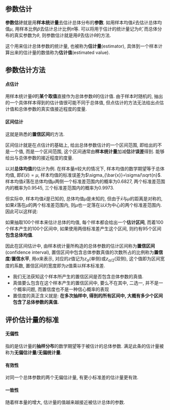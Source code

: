 ## 参数估计

**参数估计**就是用**样本统计量**去估计总体分布的**参数**. 如用样本均值$\bar{x}$去估计总体均值$\mu$, 用样本比例$\hat{p}$去估计总计比例$\pi$等. 可以将用于估计的统计量记为$\hat{\theta}$, 而总体分布的真实参数为$\theta$, 则参数估计就是用$\hat{\theta}$去估计$\theta$的方法.

这个用来估计总体参数的统计量, 也被称为**估计量**(estimator), 具体到一个样本计算出来的估计量的数值称为**估计值**(estimated value).

## 参数估计方法

#### 点估计

用样本统计量$\hat{\theta}$的**某个取值**直接作为总体参数$\theta$的估计值. 由于样本时随机的, 抽出的一个具体样本得到的估计值很可能不同于总体值, 但点估计的方法无法给出点估计值和总体参数的真实值接近程度的度量.

#### 区间估计

这就是熟悉的**置信区间**的方法.

区间估计就是在点估计的基础上, 给出总体参数估计的一个区间范围, 即给出的不是一个值, 而是一个区间范围, 这个区间通常由**样本统计量**加减**估计误差**得到. 能够给出与总体参数的接近程度的度量.

以对**总体均值**的估计为例. 在样本量$n$较大的情况下, 样本均值的数学期望等于总体均值, 即$E(\bar{x})=\mu$, 样本均值的标准误差为$\sigma_{\bar{x}}=\sigma/\sqrt{n}$. 样本均值$\bar{x}$落在总体均值$\mu$两侧一个标准差范围内的概率为0.6827, 两个标准差范围内的概率为0.9545, 三个标准差范围内的概率为0.9973.

但实际中, 样本均值$\bar{x}$是已知的, 总体均值$\mu$是未知的, 但由于$\bar{x}$与$\mu$的距离是对称的, 如果$\bar{x}$落在$\mu$的两个标准差范围内, 则$\mu$也一定落在以$\bar{x}$为中心的两个标准差范围内. 因此可以这样说:

如果抽取100个样本来估计总体的均值, 每个样本都会给出一个**估计区间**, 而着100个样本产生的100个区间中, 如果使用两倍标准差产生这个区间, 则约有95个区间**包含总体均值**.

因此在区间估计中, 由样本统计量所构造的总体参数的估计区间称为**置信区间**(confidence interval), 置信区间中包含总体参数真值的次数所占的比例称为**置信度**/**置信水平**, 用$\alpha$来表示, 对应的$z$值记为$z_{\alpha}$(单侧)或$z_{\alpha/2}$(双侧), 这个值即为区间宽度的系数, 置信区间的宽度即为$z$值乘以样本标准差.

- 我们无法获知这个样本所产生的置信区间是否包含总体参数的真值.
- 真值要么包含在这个样本产生的置信区间中, 要么不在其中, 二选一, 并不是一个概率问题, 而置信度也不是一种信心概率的表现
- 置信度的真正含义就是: **在多次抽样中, 得到的所有区间中, 大概有多少个区间包含了总体参数的真值.**

## 评价估计量的标准

#### 无偏性

指的是估计量的**抽样分布**的数学期望等于被估计的总体参数. 满足此条的估计量被称为**无偏估计量**/**无偏统计量**.

#### 有效性

对同一个总体参数的两个无偏估计量, 有更小标准差的估计量更有效.

#### 一致性

随着样本量的增大, 估计量的值越来越接近被估计总体的参数.

